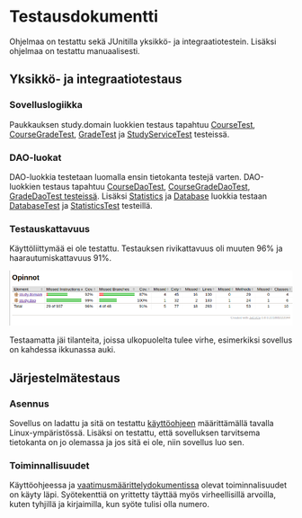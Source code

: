 # Testausdokumentti

Ohjelmaa on testattu sekä JUnitilla yksikkö- ja integraatiotestein. Lisäksi ohjelmaa on testattu manuaalisesti.

## Yksikkö- ja integraatiotestaus

### Sovelluslogiikka

Paukkauksen study.domain luokkien testaus tapahtuu [CourseTest](https://github.com/ellikarvonen/otm-harjoitustyo/blob/master/harjoitustyo/Opinnot/src/test/java/domainTest/CourseTest.java), [CourseGradeTest](https://github.com/ellikarvonen/otm-harjoitustyo/blob/master/harjoitustyo/Opinnot/src/test/java/domainTest/CourseGradeTest.java), [GradeTest](https://github.com/ellikarvonen/otm-harjoitustyo/blob/master/harjoitustyo/Opinnot/src/test/java/domainTest/GradeTest.java) ja [StudyServiceTest](https://github.com/ellikarvonen/otm-harjoitustyo/blob/master/harjoitustyo/Opinnot/src/test/java/domainTest/StudyServiceTest.java) testeissä.

### DAO-luokat

DAO-luokkia testetaan luomalla ensin tietokanta testejä varten. DAO-luokkien testaus tapahtuu [CourseDaoTest](https://github.com/ellikarvonen/otm-harjoitustyo/blob/master/harjoitustyo/Opinnot/src/test/java/daoTest/CourseDaoTest.java), [CourseGradeDaoTest](https://github.com/ellikarvonen/otm-harjoitustyo/blob/master/harjoitustyo/Opinnot/src/test/java/daoTest/CourseGradeDaoTest.java), [GradeDaoTest testeissä](https://github.com/ellikarvonen/otm-harjoitustyo/blob/master/harjoitustyo/Opinnot/src/test/java/daoTest/GradeDaoTest.java). Lisäksi [Statistics](https://github.com/ellikarvonen/otm-harjoitustyo/blob/master/harjoitustyo/Opinnot/src/main/java/study/dao/Statistics.java) ja [Database](https://github.com/ellikarvonen/otm-harjoitustyo/blob/master/harjoitustyo/Opinnot/src/main/java/study/dao/Database.java) luokkia testaan [DatabaseTest]() ja [StatisticsTest](https://github.com/ellikarvonen/otm-harjoitustyo/blob/master/harjoitustyo/Opinnot/src/test/java/daoTest/StatisticsTest.java) testeillä.

### Testauskattavuus
Käyttöliittymää ei ole testattu. Testauksen rivikattavuus oli muuten 96% ja haarautumiskattavuus 91%.

![alt text](https://github.com/ellikarvonen/otm-harjoitustyo/blob/master/harjoitustyo/dokumentaatio/testiraportti.png)

Testaamatta jäi tilanteita, joissa ulkopuolelta tulee virhe, esimerkiksi sovellus on kahdessa ikkunassa auki.

## Järjestelmätestaus

### Asennus

Sovellus on ladattu ja sitä on testattu [käyttöohjeen](https://github.com/ellikarvonen/otm-harjoitustyo/blob/master/harjoitustyo/dokumentaatio/kayttoohje.md) määrittämällä tavalla Linux-ympäristössä. Lisäksi on testattu, että sovelluksen tarvitsema tietokanta on jo olemassa ja jos sitä ei ole, niin sovellus luo sen.

### Toiminnallisuudet

Käyttöohjeessa ja [vaatimusmäärittelydokumentissa](https://github.com/ellikarvonen/otm-harjoitustyo/blob/master/harjoitustyo/dokumentaatio/vaatimusmaarittely.md) olevat toiminnalisuudet on käyty läpi.
Syötekenttiä on yrittetty täyttää myös virheellisillä arvoilla, kuten tyhjillä ja kirjaimilla, kun syöte tulisi olla numero.
